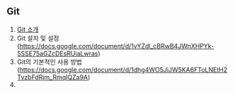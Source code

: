 ## Git

1. [Git 소개](https://docs.google.com/document/d/1VzUb8p6aE12rrkj_0_90_9zCKesDSzV7rxMIextt5p8)
2. Git 설치 및 설정(https://docs.google.com/document/d/1vYZdl_cBRwB4JWnXHPYk-5SSE75aGZcDEsRUiaLwras)
3. Git의 기본적인 사용 방법(https://docs.google.com/document/d/1dhg4WO5JiJW5KA6FToLNEtH2TvzbFdRjm_RmqIQZa9A)
4. 
